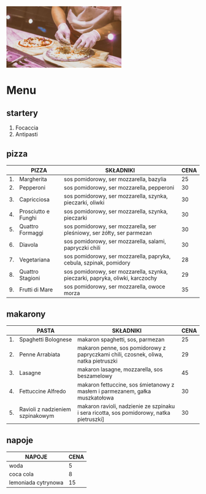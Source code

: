 <img src = IMG/picka2.jpg width = 300>

# Menu

## startery
1. Focaccia
2. Antipasti


## pizza
||PIZZA|SKŁADNIKI|CENA|
|---|------|-----------------------------------------------|---|
|1. |Margherita| sos pomidorowy, ser mozzarella, bazylia|25|
|2. |Pepperoni| sos pomidorowy, ser mozzarella, pepperoni|30|
|3. |Capricciosa| sos pomidorowy, ser mozzarella, szynka, pieczarki, oliwki|30|
|4. |Prosciutto e Funghi| sos pomidorowy, ser mozzarella, szynka, pieczarki|30|
|5. |Quattro Formaggi| sos pomidorowy, ser mozzarella, ser pleśniowy, ser żółty, ser parmezan|30|
|6. |Diavola| sos pomidorowy, ser mozzarella, salami, papryczki chili|30|
|7. |Vegetariana| sos pomidorowy, ser mozzarella, papryka, cebula, szpinak, pomidory|28|
|8. |Quattro Stagioni| sos pomidorowy, ser mozzarella, szynka, pieczarki, papryka, oliwki, karczochy|29|
|9. |Frutti di Mare| sos pomidorowy, ser mozzarella, owoce morza|35|

## makarony
||PASTA|SKŁADNIKI|CENA|
|---|----|-------------------------------------|---|
|1.|Spaghetti Bolognese| makaron spaghetti, sos, parmezan|25|
|2.|Penne Arrabiata| makaron penne, sos pomidorowy z papryczkami chili, czosnek, oliwa, natka pietruszki|29|
|3.|Lasagne|makaron lasagne, mozzarella, sos beszamelowy|45|
|4.|Fettuccine Alfredo|makaron fettuccine, sos śmietanowy z masłem i parmezanem, gałka muszkatołowa|30|
|5.|Ravioli z nadzieniem szpinakowym| makaron ravioli, nadzienie ze szpinaku i sera ricotta, sos pomidorowy, natka pietruszki]|30|

## napoje
|NAPOJE|CENA|
|------|-----------------------------------------------|
|woda|5|
|coca cola|8|
|lemoniada cytrynowa|15|
